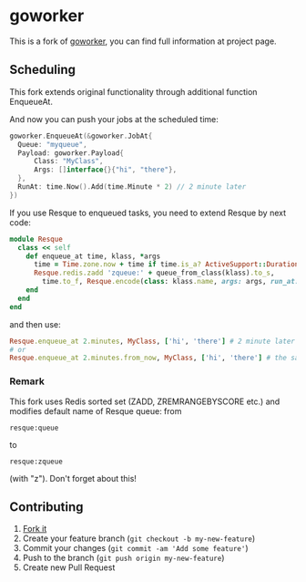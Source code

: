 # goworker

This is a fork of [goworker](https://github.com/benmanns/goworker), you can find full information at project page.

## Scheduling

This fork extends original functionality through additional function EnqueueAt.

And now you can push your jobs at the scheduled time:

```go
goworker.EnqueueAt(&goworker.JobAt{
  Queue: "myqueue",
  Payload: goworker.Payload{
      Class: "MyClass",
      Args: []interface{}{"hi", "there"},
  },
  RunAt: time.Now().Add(time.Minute * 2) // 2 minute later
})
```

If you use Resque to enqueued tasks, you need to extend Resque by next code:

```ruby
module Resque
  class << self
    def enqueue_at time, klass, *args
      time = Time.zone.now + time if time.is_a? ActiveSupport::Duration
      Resque.redis.zadd 'zqueue:' + queue_from_class(klass).to_s,
        time.to_f, Resque.encode(class: klass.name, args: args, run_at: time.to_f)
    end
  end
end
```

and then use:

```ruby
Resque.enqueue_at 2.minutes, MyClass, ['hi', 'there'] # 2 minute later
# or
Resque.enqueue_at 2.minutes.from_now, MyClass, ['hi', 'there'] # the same, but sends exactly time
```

### Remark

This fork uses Redis sorted set (ZADD, ZREMRANGEBYSCORE etc.) and modifies default name of Resque queue: from

```
resque:queue
```

to

```
resque:zqueue
```

(with "z"). Don't forget about this!

## Contributing

1. [Fork it](https://github.com/benmanns/goworker/fork)
2. Create your feature branch (`git checkout -b my-new-feature`)
3. Commit your changes (`git commit -am 'Add some feature'`)
4. Push to the branch (`git push origin my-new-feature`)
5. Create new Pull Request
